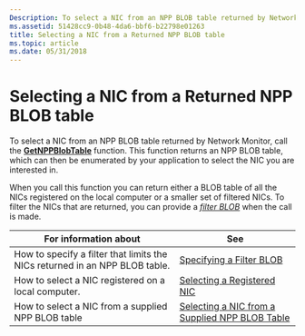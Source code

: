 ```yaml
---
Description: To select a NIC from an NPP BLOB table returned by Network Monitor, call the GetNPPBlobTable function. This function returns an NPP BLOB table, which can then be enumerated by your application to select the NIC you are interested in.
ms.assetid: 51428cc9-0b48-4da6-bbf6-b22798e01263
title: Selecting a NIC from a Returned NPP BLOB table
ms.topic: article
ms.date: 05/31/2018
---
```


# Selecting a NIC from a Returned NPP BLOB table

To select a NIC from an NPP BLOB table returned by Network Monitor, call the [**GetNPPBlobTable**](getnppblobtable.md) function. This function returns an NPP BLOB table, which can then be enumerated by your application to select the NIC you are interested in.

When you call this function you can return either a BLOB table of all the NICs registered on the local computer or a smaller set of filtered NICs. To filter the NICs that are returned, you can provide a [*filter BLOB*](f.md) when the call is made.



| For information about                                                       | See                                                                                                  |
|-----------------------------------------------------------------------------|------------------------------------------------------------------------------------------------------|
| How to specify a filter that limits the NICs returned in an NPP BLOB table. | [Specifying a Filter BLOB](specifying-a-filter-blob.md)                                             |
| How to select a NIC registered on a local computer.                         | [Selecting a Registered NIC](selecting-a-registered-nic.md)                                         |
| How to select a NIC from a supplied NPP BLOB table                          | [Selecting a NIC from a Supplied NPP BLOB Table](selecting-a-nic-from-a-supplied-npp-blob-table.md) |



 

 

 




